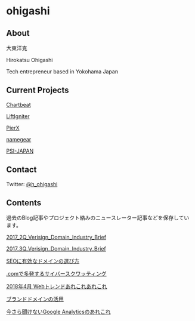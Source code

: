 # ohigashi

## About
大東洋克

Hirokatsu Ohigashi

Tech entrepreneur based in Yokohama Japan

## Current Projects
[Chartbeat](https://chartbeat.com)

[LiftIgniter](https://www.liftigniter.com)

[PierX](https://pierx.co)

[namegear](https://namegear.co)

[PSI-JAPAN](https://psi.jp)

## Contact

Twitter: [@h_ohigashi](https://twitter.com/h_ohigashi)

## Contents

過去のBlog記事やプロジェクト絡みのニュースレーター記事などを保存しています。

[2017_2Q_Verisign_Domain_Industry_Brief](articles/2017_2Q_Verisign_Domain_Industry_Brief.md)

[2017_3Q_Verisign_Domain_Industry_Brief](articles/2017_3Q_Verisign_Domain_Industry_Brief.md)

[SEOに有効なドメインの選び方](articles/SEOに有効なドメインの選び方.md)

[.comで多発するサイバースクワッティング](articles/comで多発するサイバースクワッティング.md)

[2018年4月 Webトレンドあれこれあれこれ](articles/201804_Webトレンドあれこれあれこれ.md)

[ブランドドメインの活用](articles/ブランドドメインの活用.md)

[今さら聞けないGoogle Analyticsのあれこれ](articles/今さら聞けないGoogleAnalyticsのあれこれ.md)


